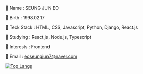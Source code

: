 💬 Name : SEUNG JUN EO

💬 Birth : 1998.02.17

💬 Teck Stack : HTML, CSS, Javascript, Python, Django, React.js

💬 Studying : React.js, Node.js, Typescript

💬 Interests : Frontend

💬 Email : eoseungjun7@naver.com

﻿[![Top Langs](https://github-readme-stats.vercel.app/api/top-langs/?username=seungjun222&langs_count=10&layout=compact&theme=dark)](https://github.com/seungjun222/seungjun222)﻿
